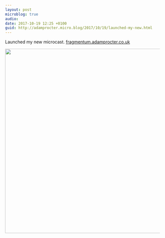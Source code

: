 ```yaml
---
layout: post
microblog: true
audio: 
date: 2017-10-19 12:25 +0100
guid: http://adamprocter.micro.blog/2017/10/19/launched-my-new.html
---
```

Launched my new microcast. [fragmentum.adamprocter.co.uk](http://fragmentum.adamprocter.co.uk)

<img src="http://discursive.adamprocter.co.uk/uploads/2017/926f740efc.jpg" width="600" height="600" />
